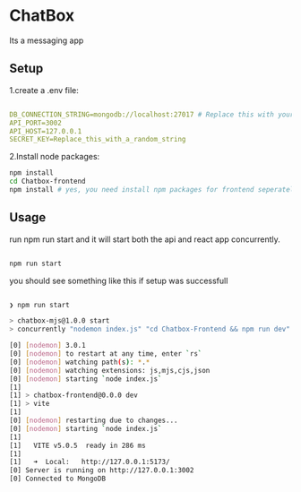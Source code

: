 # ChatBox

Its a messaging app

## Setup

1.create a .env file:

```YAMl

DB_CONNECTION_STRING=mongodb://localhost:27017 # Replace this with your connection string
API_PORT=3002
API_HOST=127.0.0.1
SECRET_KEY=Replace_this_with_a_random_string

```

2.Install node packages:

```bash
npm install
cd Chatbox-frontend
npm install # yes, you need install npm packages for frontend seperately

```

## Usage

run npm run start and it will start both the api and react app concurrently.

```bash

npm run start

```

you should see something like this if setup was successfull

```bash

❯ npm run start

> chatbox-mjs@1.0.0 start
> concurrently "nodemon index.js" "cd Chatbox-Frontend && npm run dev"

[0] [nodemon] 3.0.1
[0] [nodemon] to restart at any time, enter `rs`
[0] [nodemon] watching path(s): *.*
[0] [nodemon] watching extensions: js,mjs,cjs,json
[0] [nodemon] starting `node index.js`
[1]
[1] > chatbox-frontend@0.0.0 dev
[1] > vite
[1]
[0] [nodemon] restarting due to changes...
[0] [nodemon] starting `node index.js`
[1]
[1]   VITE v5.0.5  ready in 286 ms
[1]
[1]   ➜  Local:   http://127.0.0.1:5173/
[0] Server is running on http://127.0.0.1:3002
[0] Connected to MongoDB

```
